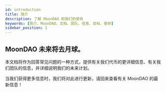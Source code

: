 ```yaml
---
id: introduction
title: 简介
description: 了解 MoonDAO 和我们的使命
keywords: [简介、MoonDAO、文档、团队、信息、目标、使命]
sidebar_position: 1
---
```


## MoonDAO 未来将去月球。

本文档将作为回答常见问题的一种方式，提供有关我们代币的更详细信息、有关我们团队的信息，并详细说明我们的未来计划。

当我们获得更多信息时，我们将对此进行更新，请回来查看有关 MoonDAO 的最新信息！
